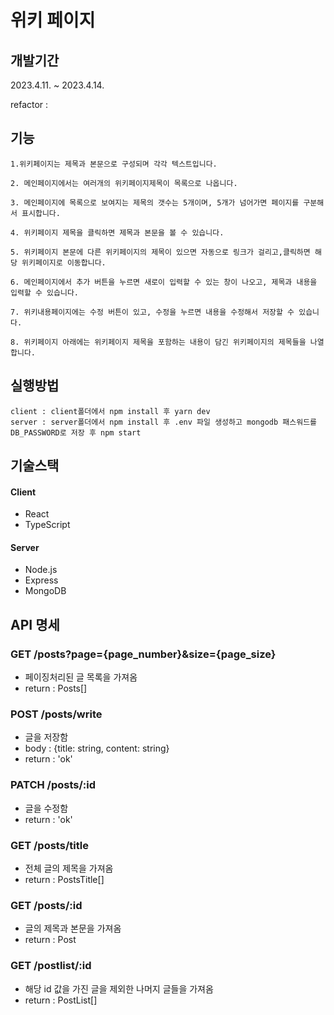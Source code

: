 # 위키 페이지

## 개발기간

2023.4.11. ~ 2023.4.14. 

refactor : 

## 기능
```
1.위키페이지는 제목과 본문으로 구성되며 각각 텍스트입니다.

2. 메인페이지에서는 여러개의 위키페이지제목이 목록으로 나옵니다.

3. 메인페이지에 목록으로 보여지는 제목의 갯수는 5개이며, 5개가 넘어가면 페이지를 구분해서 표시합니다.

4. 위키페이지 제목을 클릭하면 제목과 본문을 볼 수 있습니다.

5. 위키페이지 본문에 다른 위키페이지의 제목이 있으면 자동으로 링크가 걸리고,클릭하면 해당 위키페이지로 이동합니다.

6. 메인페이지에서 추가 버튼을 누르면 새로이 입력할 수 있는 창이 나오고, 제목과 내용을 입력할 수 있습니다.

7. 위키내용페이지에는 수정 버튼이 있고, 수정을 누르면 내용을 수정해서 저장할 수 있습니다.

8. 위키페이지 아래에는 위키페이지 제목을 포함하는 내용이 담긴 위키페이지의 제목들을 나열합니다.
```
## 실행방법
```
client : client폴더에서 npm install 후 yarn dev
server : server폴더에서 npm install 후 .env 파일 생성하고 mongodb 패스워드를 DB_PASSWORD로 저장 후 npm start
```
## 기술스택
#### Client
- React
- TypeScript
#### Server
- Node.js
- Express
- MongoDB
## API 명세
### GET /posts?page={page_number}&size={page_size}
- 페이징처리된 글 목록을 가져옴
- return : Posts[]
### POST /posts/write
- 글을 저장함
- body : {title: string, content: string}
- return : 'ok'
### PATCH /posts/:id
- 글을 수정함
- return : 'ok'
### GET /posts/title
- 전체 글의 제목을 가져옴 
- return : PostsTitle[]
### GET /posts/:id
- 글의 제목과 본문을 가져옴
- return : Post
### GET /postlist/:id
- 해당 id 값을 가진 글을 제외한 나머지 글들을 가져옴
- return : PostList[]
